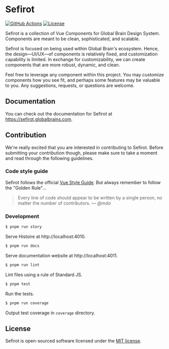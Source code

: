 # Sefirot

[![GitHub Actions](https://github.com/globalbrain/sefirot/workflows/Test/badge.svg)](https://github.com/globalbrain/sefirot/actions)
[![License](https://img.shields.io/npm/l/@globalbrain/sefirot.svg)](https://github.com/globalbrain/sefirot/blob/main/LICENSE.md)

Sefirot is a collection of Vue Components for Global Brain Design System. Components are meant to be clean, sophisticated, and scalable.

Sefirot is focused on being used within Global Brain's ecosystem. Hence, the design—UI/UX—of components is relatively fixed, and customization capability is limited. In exchange for customizability, we can create components that are more robust, dynamic, and clean.

Feel free to leverage any component within this project. You may customize components how you see fit, and perhaps some features may be valuable to you. Any suggestions, requests, or questions are welcome.

## Documentation

You can check out the documentation for Sefirot at https://sefirot.globalbrains.com.

## Contribution

We're really excited that you are interested in contributing to Sefirot. Before submitting your contribution though, please make sure to take a moment and read through the following guidelines.

### Code style guide

Sefirot follows the official [Vue Style Guide](https://v3.vuejs.org/style-guide/). But always remember to follow the "Golden Rule"&hellip;

> Every line of code should appear to be written by a single person, no matter the number of contributors.
> &mdash; <cite>@mdo</cite>

### Development

```bash
$ pnpm run story
```

Serve Histoire at http://localhost:4010.

```bash
$ pnpm run docs
```

Serve documentation website at http://localhost:4011.

```bash
$ pnpm run lint
```

Lint files using a rule of Standard JS.

```bash
$ pnpm test
```

Run the tests.

```bash
$ pnpm run coverage
```

Output test coverage in `coverage` directory.

## License

Sefirot is open-sourced software licensed under the [MIT license](LICENSE.md).
